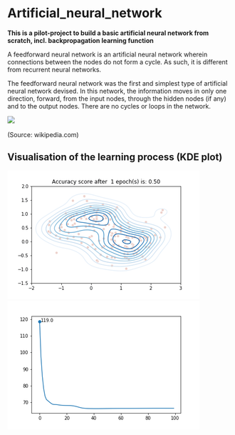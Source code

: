 # Artificial_neural_network
**This is a pilot-project to build a basic artificial neural network from scratch, incl. backpropagation learning function**

A feedforward neural network is an artificial neural network wherein connections between the nodes do not form a cycle. As such, it is different from recurrent neural networks.

The feedforward neural network was the first and simplest type of artificial neural network devised. In this network, the information moves in only one direction, forward, from the input nodes, through the hidden nodes (if any) and to the output nodes. There are no cycles or loops in the network.

<img src="https://pvsmt99345.i.lithium.com/t5/image/serverpage/image-id/42339i8BA3F2CCCEDE7458/image-size/large?v=1.0&px=999" />

(Source: wikipedia.com)

## Visualisation of the learning process (KDE plot)
<img src="Output/learning.gif" /> <img src="Output/losses.gif" />
